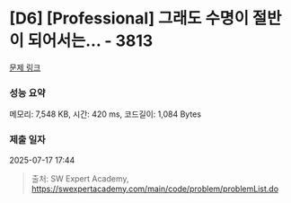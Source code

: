 # [D6] [Professional] 그래도 수명이 절반이 되어서는... - 3813 

[문제 링크](https://swexpertacademy.com/main/code/problem/problemDetail.do?contestProbId=AWH0J5T6BZwDFAVB) 

### 성능 요약

메모리: 7,548 KB, 시간: 420 ms, 코드길이: 1,084 Bytes

### 제출 일자

2025-07-17 17:44



> 출처: SW Expert Academy, https://swexpertacademy.com/main/code/problem/problemList.do